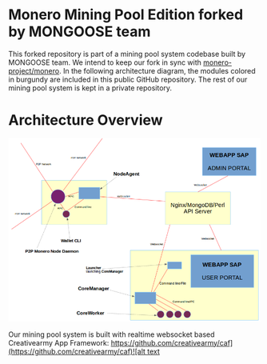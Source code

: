 # Monero Mining Pool Edition forked by MONGOOSE team

This forked repository is part of a mining pool system codebase built by MONGOOSE team. We intend to keep our fork in sync with [monero-project/monero](https://github.com/monero-project/monero). In the following architecture diagram, the modules colored in burgundy are included in this public GitHub repository. The rest of our mining pool system is kept in a private repository. 

# Architecture Overview

![alt text](https://raw.githubusercontent.com/creativearmy/monero/master/docs/mining-pool.png)


Our mining pool system is built with realtime websocket based Creativearmy App Framework: [https://github.com/creativearmy/caf](https://github.com/creativearmy/caf)![alt text](http://www.hehuo168.com/hehuo20.png "Creative Army Productions")

